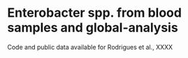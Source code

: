 # Enterobacter spp. from blood samples and global-analysis
Code and public data available for Rodrigues et al., XXXX 
